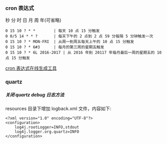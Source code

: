 
### cron 表达式

秒 分 时 日 月 周 年(可省略)

 ```
 0 15 10 ? * *        | 每天 10 点 15 分触发
 0 0/5 14 * * ?       | 每天下午的 2 点到 2 点 59 分每隔 5 分钟触发一次
 0 15 10 ? * MON-FRI  | 从周一到周五每天上午的 10 点 15 分触发
 0 15 10 ? * 6#3      | 每月的第三周的星期五触发
 0 15 10 ? * 6L 2016-2017 | 从 2016 年到 20117 年每月最后一周的星期五的 10 点 15 分触发
 ```
 
 [cron 表达式在线生成工具](http://www.bejson.com/othertools/cron/)


### quartz

##### 关闭 quartz debug 日志方法

resources 目录下增加 logback.xml 文件，内容如下:

```
<?xml version="1.0" encoding="UTF-8"?>
<configuration>
    log4j.rootLogger=INFO,stdout
    log4j.logger.org.quartz=INFO
</configuration>

```

